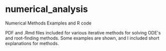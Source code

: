 # numerical_analysis
Numerical Methods Examples and R code

PDF and .Rmd files included for various iterative methods for solving ODE's and root-finding methods. 
Some examples are shown, and I included short explanations for methods.

